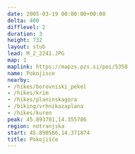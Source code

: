 ```yaml
---
date: 2005-03-19 00:00:00+00:00
delta: 400
difflevel: 2
duration: 3
height: 732
layout: stub
lead: M_2_2241.JPG
map: 1
maplink: https://mapzs.pzs.si/poi/5358
name: Pokojisce
nearby:
- /hikes/borovniski_pekel
- /hikes/krim
- /hikes/planinskagora
- /biking/vrhnikazaplana
- /hikes/kuren
peak: 45.893781,14.355786
region: notranjska
start: 45.890566,14.371874
title: Pokojišče
---
```

